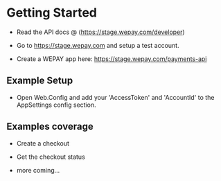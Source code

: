 Getting Started
============
* Read the API docs @ (https://stage.wepay.com/developer)

* Go to https://stage.wepay.com and setup a test account.

* Create a WEPAY app here: https://stage.wepay.com/payments-api

Example Setup
------------
* Open Web.Config and add your 'AccessToken' and 'AccountId' to the AppSettings config section.


Examples coverage
------------------------
* Create a checkout

* Get the checkout status

* more coming...
